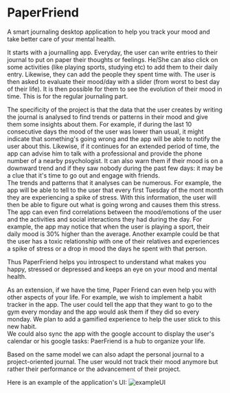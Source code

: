 # PaperFriend  
A smart journaling desktop application to help you track your mood and take better care of your mental health.  

It starts with a journalling app. Everyday, the user can write entries to their journal to put on paper their thoughts or feelings. He/She can also click on some activities (like playing sports, studying etc) to add them to their daily entry. Likewise, they can add the people they spent time with. The user is then asked to evaluate their mood/day with a slider (from worst to best day of their life). It is then possible for them to see the evolution of their mood in time.
This is for the regular journaling part.  

The specificity of the project is that the data that the user creates by writing the journal is analysed to find trends or patterns in their mood and give them some insights about them. For example, if during the last 10 consecutive days the mood of the user was lower than usual, it might indicate that something's going wrong and the app will be able to notify the user about this. Likewise, if it continues for an extended period of time, the app can advise him to talk with a professional and provide the phone number of a nearby psychologist. It can also warn them if their mood is on a downward trend and if they saw nobody during the past few days: it may be a clue that it's time to go out and engage with friends.    
The trends and patterns that it analyses can be numerous. For example, the app will be able to tell to the user that every first Tuesday of the mont month they are experiencing a spike of stress. With this information, the user will then be able to figure out what is going wrong and causes them this stress.   
The app can even find correlations between the mood/emotions of the user and the activities and social interactions they had during the day. For example, the app may notice that when the user is playing a sport, their daily mood is 30% higher than the average. Another example could be that the user has a toxic relationship with one of their relatives and experiences a spike of stress or a drop in mood the days he spent with that person.  

Thus PaperFriend helps you introspect to understand what makes you happy, stressed or depressed and keeps an eye on your mood and mental health.


As an extension, if we have the time, Paper Friend can even help you with other aspects of your life. For example, we wish to implement a habit tracker in the app. The user could tell the app that they want to go to the gym every monday and the app would ask them if they did so every monday. We plan to add a gamified experience to help the user stick to this new habit.  
We could also sync the app with the google account to display the user's calendar or his google tasks: PaerFriend is a hub to organize your life.

Based on the same model we can also adapt the personal journal to a project-oriented journal. The user would not track their mood anymore but rather their performance or the advancement of their project.  
  
    
    
Here is an example of the application's UI:
![exampleUI](https://user-images.githubusercontent.com/91381114/203642351-10ddf1b8-be66-4267-aefb-1da34732f860.jpg)
